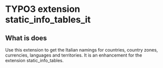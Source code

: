 # TYPO3 extension static_info_tables_it

## What is does

Use this extension to get the Italian namings for countries, country zones, currencies, languages and territories.
It is an enhancement for the extension static_info_tables.

